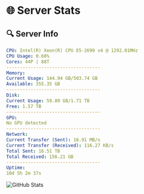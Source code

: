 # 🌐 Server Stats
## 🔍 Server Info
```yaml
CPU: Intel(R) Xeon(R) CPU E5-2699 v4 @ 1292.01MHz
CPU Usage: 0.60%
Cores: 44P | 88T
-----------------------------------
Memory:
Current Usage: 144.94 GB/503.74 GB
Available: 355.35 GB
-----------------------------------
Disk:
Current Usage: 59.89 GB/1.71 TB
Free: 1.57 TB
-----------------------------------
GPU:
No GPU detected
-----------------------------------
Network:
Current Transfer (Sent): 16.91 MB/s
Current Transfer (Received): 116.27 KB/s
Total Sent: 16.51 TB
Total Received: 156.21 GB
-----------------------------------
Uptime:
10d 5h 2m 37s
```
![GitHub Stats](https://img.shields.io/badge/Updated-2025-03-18_02:25:26-blue)